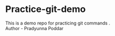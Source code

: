 # Practice-git-demo
This is a demo repo for practicing git commands .
<br>
Author - Pradyunna Poddar 
